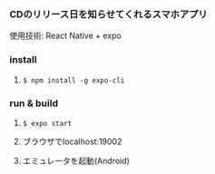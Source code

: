 ### CDのリリース日を知らせてくれるスマホアプリ

使用技術: React Native + expo

### install

1. ```$ npm install -g expo-cli```

### run & build

1. ```$ expo start```

2. ブラウザでlocalhost:19002

3. エミュレータを起動(Android)
